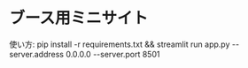 # ブース用ミニサイト
使い方: pip install -r requirements.txt && streamlit run app.py --server.address 0.0.0.0 --server.port 8501
